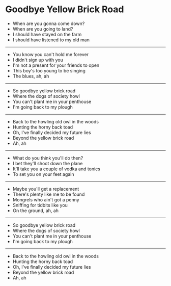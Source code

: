 # Goodbye Yellow Brick Road

- When are you gonna come down?
- When are you going to land?
- I should have stayed on the farm
- I should have listened to my old man
***
- You know you can't hold me forever
- I didn't sign up with you
- I'm not a present for your friends to open
- This boy's too young to be singing
- The blues, ah, ah
***
- So goodbye yellow brick road
- Where the dogs of society howl
- You can't plant me in your penthouse
- I'm going back to my plough
***
- Back to the howling old owl in the woods
- Hunting the horny back toad
- Oh, I've finally decided my future lies
- Beyond the yellow brick road
- Ah, ah
***
- What do you think you'll do then?
- I bet they'll shoot down the plane
- It'll take you a couple of vodka and tonics
- To set you on your feet again
***
- Maybe you'll get a replacement
- There's plenty like me to be found
- Mongrels who ain't got a penny
- Sniffing for tidbits like you
- On the ground, ah, ah
***
- So goodbye yellow brick road
- Where the dogs of society howl
- You can't plant me in your penthouse
- I'm going back to my plough
***
- Back to the howling old owl in the woods
- Hunting the horny back toad
- Oh, I've finally decided my future lies
- Beyond the yellow brick road
- Ah, ah
